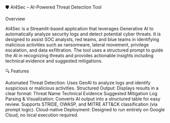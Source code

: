 🛡️ AI4Sec – AI-Powered Threat Detection Tool

Overview

AI4Sec is a Streamlit-based application that leverages Generative AI to automatically analyze security logs and detect potential cyber threats. It is designed to assist SOC analysts, red teams, and blue teams in identifying malicious activities such as ransomware, lateral movement, privilege escalation, and data exfiltration.
The tool uses a structured prompt to guide the AI in recognizing threats and provides actionable insights including technical evidence and suggested mitigations.

🔍 Features

Automated Threat Detection: Uses GenAI to analyze logs and identify suspicious or malicious activities.
Structured Output: Displays results in a clear format:
Threat Name
Technical Evidence
Suggested Mitigation
Log Parsing & Visualization: Converts AI output into a structured table for easy review.
Supports STRIDE, OWASP, and MITRE ATT&CK classification (via prompt logic).
Cloud-native Deployment: Designed to run entirely on Google Cloud, no local execution required.
